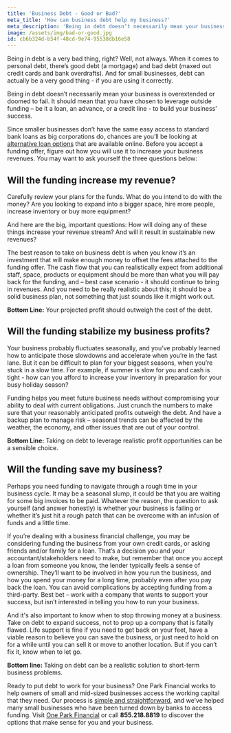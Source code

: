 ```yaml
---
title: 'Business Debt - Good or Bad?'
meta_title: 'How can business debt help my business?'
meta_description: 'Being in debt doesn’t necessarily mean your business is overextended or doomed to fail. It should mean that you have chosen to leverage outside funding – be it a loan, an advance, or a credit line - to build your business’ success.'
image: /assets/img/bad-or-good.jpg
id: cb6b324d-b54f-48cd-9e74-95538db16e58
---
```

Being in debt is a very bad thing, right? Well, not always. When it comes to personal debt, there’s good debt (a mortgage) and bad debt (maxed out credit cards and bank overdrafts). And for small businesses, debt can actually be a very good thing - if you are using it correctly. 

Being in debt doesn’t necessarily mean your business is overextended or doomed to fail. It should mean that you have chosen to leverage outside funding – be it a loan, an advance, or a credit line - to build your business’ success. 

Since smaller businesses don’t have the same easy access to standard bank loans as big corporations do, chances are you’ll be looking at [alternative loan options](https://www.oneparkfinancial.com/blog/alternative-business-funding-options) that are available online. Before you accept a funding offer, figure out how you will use it to increase your business revenues. You may want to ask yourself the three questions below:

## Will the funding increase my revenue?
Carefully review your plans for the funds. What do you intend to do with the money? Are you looking to expand into a bigger space, hire more people, increase inventory or buy more equipment? 

And here are the big, important questions: How will doing any of these things increase your revenue stream? And will it result in sustainable new revenues? 

The best reason to take on business debt is when you know it’s an investment that will make enough money to offset the fees attached to the funding offer. The cash flow that you can realistically expect from additional staff, space, products or equipment should be more than what you will pay back for the funding, and – best case scenario - it should continue to bring in revenues. And you need to be really realistic about this; it should be a solid business plan, not something that just sounds like it might work out. 

**Bottom Line:** Your projected profit should outweigh the cost of the debt.

## Will the funding stabilize my business profits?
Your business probably fluctuates seasonally, and you’ve probably learned how to anticipate those slowdowns and accelerate when you’re in the fast lane. But it can be difficult to plan for your biggest seasons, when you’re stuck in a slow time. For example, if summer is slow for you and cash is tight - how can you afford to increase your inventory in preparation for your busy holiday season?

Funding helps you meet future business needs without compromising your ability to deal with current obligations. Just crunch the numbers to make sure that your reasonably anticipated profits outweigh the debt. And have a backup plan to manage risk – seasonal trends can be affected by the weather, the economy, and other issues that are out of your control. 

**Bottom Line:** Taking on debt to leverage realistic profit opportunities can be a sensible choice.

## Will the funding save my business?
Perhaps you need funding to navigate through a rough time in your business cycle. It may be a seasonal slump, it could be that you are waiting for some big invoices to be paid. Whatever the reason, the question to ask yourself (and answer honestly) is whether your business is failing or whether it’s just hit a rough patch that can be overcome with an infusion of funds and a little time. 

If you’re dealing with a business financial challenge, you may be considering funding the business from your own credit cards, or asking friends and/or family for a loan. That’s a decision you and your accountant/stakeholders need to make, but remember that once you accept a loan from someone you know, the lender typically feels a sense of ownership. They’ll want to be involved in how you run the business, and how you spend your money for a long time, probably even after you pay back the loan. 
You can avoid complications by accepting funding from a third-party. Best bet – work with a company that wants to support your success, but isn’t interested in telling you how to run your business. 

And it's also important to know when to stop throwing money at a business. Take on debt to expand success, not to prop up a company that is fatally flawed. Life support is fine if you need to get back on your feet, have a viable reason to believe you can save the business, or just need to hold on for a while until you can sell it or move to another location. But if you can’t fix it, know when to let go. 

**Bottom line:** Taking on debt can be a realistic solution to short-term business problems.

Ready to put debt to work for your business? One Park Financial works to help owners of small and mid-sized businesses access the working capital that they need. Our process is [simple and straightforward](https://www.oneparkfinancial.com/pre-qualification), and we’ve helped many small businesses who have been turned down by banks to access funding. Visit [One Park Financial](https://www.oneparkfinancial.com) or call **855.218.8819** to discover the options that make sense for you and your business.